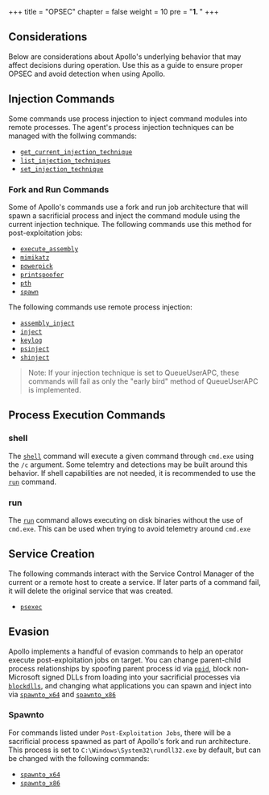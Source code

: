 +++
title = "OPSEC"
chapter = false
weight = 10
pre = "<b>1. </b>"
+++

## Considerations

Below are considerations about Apollo's underlying behavior that may affect decisions during operation. Use this as a guide to ensure proper OPSEC and avoid detection when using Apollo.

## Injection Commands

Some commands use process injection to inject command modules into remote processes. The agent's process injection techniques can be managed with the follwing commands:

- [`get_current_injection_technique`](/agents/apollo/commands/get_current_injection_technique/)
- [`list_injection_techniques`](/agents/apollo/commands/list_injection_techniques/)
- [`set_injection_technique`](/agents/apollo/commands/set_injection_technique/)

### Fork and Run Commands

Some of Apollo's commands use a fork and run job architecture that will spawn a sacrificial process and inject the command module using the current injection technique. The following commands use this method for post-exploitation jobs:

- [`execute_assembly`](/agents/apollo/commands/execute_assembly/)
- [`mimikatz`](/agents/apollo/commands/mimikatz/)
- [`powerpick`](/agents/apollo/commands/powerpick/)
- [`printspoofer`](/agents/apollo/commands/printspoofer/)
- [`pth`](/agents/apollo/commands/pth/)
- [`spawn`](/agents/apollo/commands/spawn/)

The following commands use remote process injection:

- [`assembly_inject`](/agents/apollo/commands/assembly_inject/)
- [`inject`](/agents/apollo/commands/inject/)
- [`keylog`](/agents/apollo/commands/keylog/)
- [`psinject`](/agents/apollo/commands/psinject/)
- [`shinject`](/agents/apollo/commands/shinject/)

> Note: If your injection technique is set to QueueUserAPC, these commands will fail as only the "early bird" method of QueueUserAPC is implemented.

## Process Execution Commands

### shell

The [`shell`](/agents/apollo/commands/shell/) command will execute a given command through `cmd.exe` using the `/c` argument. Some telemtry and detections may be built around this behavior. If shell capabilities are not needed, it is recommended to use the [`run`](/agents/apollo/commands/run/) command.

### run

The [`run`](/agents/apollo/commands/run/) command allows executing on disk binaries without the use of `cmd.exe`. This can be used when trying to avoid telemetry around `cmd.exe`

## Service Creation

The following commands interact with the Service Control Manager of the current or a remote host to create a service. If later parts of a command fail, it will delete the original service that was created.

- [`psexec`](/agents/apollo/commands/psexec/)

## Evasion

Apollo implements a handful of evasion commands to help an operator execute post-exploitation jobs on target. You can change parent-child process relationships by spoofing parent process id via [`ppid`](/agents/apollo/commands/spawnto_x86), block non-Microsoft signed DLLs from loading into your sacrificial processes via [`blockdlls`](/agents/apollo/commands/blockdlls/), and changing what applications you can spawn and inject into via [`spawnto_x64`](/agents/apollo/commands/spawnto_x64/) and [`spawnto_x86`](/agents/apollo/commands/spawnto_x86/)

### Spawnto

For commands listed under `Post-Exploitation Jobs`, there will be a sacrificial process spawned as part of Apollo's fork and run architecture. This process is set to `C:\Windows\System32\rundll32.exe` by default, but can be changed with the following commands:

- [`spawnto_x64`](/agents/apollo/commands/spawnto_x64/)
- [`spawnto_x86`](/agents/apollo/commands/spawnto_x86/)

